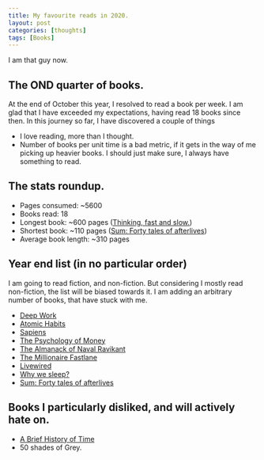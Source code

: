 ```yaml
---
title: My favourite reads in 2020.
layout: post
categories: [thoughts]
tags: [Books]
---
```

I am that guy now.

## The OND quarter of books.
At the end of October this year, I resolved to read a book per week. I am glad that I have exceeded my expectations, having read 18 books since then. In this journey so far, I have discovered a couple of things
* I love reading, more than I thought.
* Number of books per unit time is a bad metric, if it gets in the way of me picking up heavier books. I should just make sure, I always have something to read.


## The stats roundup.
* Pages consumed: ~5600
* Books read: 18
* Longest book: ~600 pages ([Thinking, fast and slow.](https://advait.live/thinking-fast-slow/))
* Shortest book: ~110 pages ([Sum: Forty tales of afterlives](https://advait.live/sum/))
* Average book length: ~310 pages


## Year end list (in no particular order)
I am going to read fiction, and non-fiction. But considering I mostly read non-fiction, the list will be biased towards it. I am adding an arbitrary number of books, that have stuck with me.
* [Deep Work](https://advait.live/Deep-work/)
* [Atomic Habits](https://advait.live/Atomic-Habits/)
* [Sapiens](https://advait.live/sapiens/)
* [The Psychology of Money](https://advait.live/psychology-of-money/)
* [The Almanack of Naval Ravikant](https://advait.live/naval-ravikant/)
* [The Millionaire Fastlane](https://advait.live/fastlane/)
* [Livewired](https://advait.live/Livewired/)
* [Why we sleep?](https://advait.live/why-we-sleep/)
*  [Sum: Forty tales of afterlives](https://advait.live/sum/)


## Books I particularly disliked, and will actively hate on.
*  [A Brief History of Time](https://advait.live/history-of-time/)
*  50 shades of Grey.
